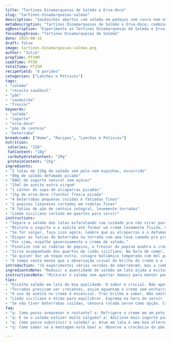 ```yaml
---
title: "Tartines Dinamarquesas de Salmão e Erva-doce"
slug: "tartines-dinamarquesas-salmao"
description: "Sanduíches abertos com salmão em pedaços sem couro nem espinhas combinados a salmão defumado picado. Iogurte natural substitui a maionese, óleo de girassol trocado por azeite extra virgem para aquele aroma marcante. Câpres dão o toque salgado e herbáceo, as fatias finas de beterraba e pepino libanês equilibram a textura crocante e o frescor. Pão de centeio tostado segura bem a umidade e aporta uma textura firme. Trocar o endro por erva-doce fresca confere leveza e fragrância. Prato visualmente colorido e com camadas de sabores que variam do defumado ao cítrico do limão servido à parte. Rápido, prático, com aroma fresco e textura crocante—mas sem perder a cremosidade do salmão misturado ao iogurte."
metaDescription: "Tartines Dinamarquesas de Salmão e Erva-doce; combinação leve e saborosa, rápida e perfeita para o dia a dia"
ogDescription: "Experimente as Tartines Dinamarquesas de Salmão e Erva-doce; leveza e frescor que encantam o paladar, ótima opção de sanduíche aberto"
focusKeyphrase: "Tartines Dinamarquesas de Salmão"
date: 2025-08-16
draft: false
image: tartines-dinamarquesas-salmao.png
author: "Julia"
prepTime: PT20M
cookTime: PT5M
totalTime: PT25M
recipeYield: "4 porções"
categories: ["Lanches e Petiscos"]
tags:
- "salmão"
- "receita saudável"
- "pão"
- "sanduíche"
- "frescor"
keywords:
- "salmão"
- "iogurte"
- "erva-doce"
- "pão de centeio"
- "beterraba"
breadcrumb: ["Home", "Recipes", "Lanches e Petiscos"]
nutrition: 
 calories: "320"
 fatContent: "18g"
 carbohydrateContent: "20g"
 proteinContent: "25g"
ingredients:
- "2 latas de 120g de salmão sem pele nem espinhas, escorrido"
- "80g de salmão defumado picado"
- "80ml de iogurte natural sem açúcar"
- "25ml de azeite extra virgem"
- "1 colher de sopa de alcaparras picadas"
- "15g de erva-doce (funcho) fresca picada"
- "4 beterrabas pequenas cozidas e fatiadas finas"
- "2 pepinos libaneses cortados em rodelas finas"
- "8 fatias de pão de centeio integral, levemente torradas"
- "Limão siciliano cortado em quartos para servir"
instructions:
- "Separe o salmão das latas esfarelando com cuidado pra não virar pasta. Misture num bowl com o salmão defumado picado, até distribuir aquela textura mais rústica."
- "Misture o iogurte e o azeite até formar um creme levemente fluido, não muito pesado. Adicione as alcaparras e a erva-doce, essas duas são o segredo do aroma, não pule."
- "Se for salgar, faça isso agora; lembre que as alcaparras e o defumado já trazem sal nessa mistura. Pimenta moída na hora pra dar aquele estalo."
- "Dispor as fatias de beterraba na torrada com uma leve camada pra proteger o pão da umidade."
- "Por cima, espalhe generosamente o creme de salmão."
- "Finalize com as rodelas de pepino, o frescor do pepino quebra a cremosidade do creme."
- "Sirva acompanhado dos quartos de limão siciliano. Na hora de comer, esprema o limão para equilibrar o sabor."
- "Se quiser dar um toque extra, vinagre balsâmico temperado com mel pode ir por cima das beterrabas antes do creme, só um fio para não afogar o pão."
- "O tempo conta menos que a observação visual do brilho do creme e a textura macia do salmão. Melhor nem deixar descansar muito, o frescor da erva vaporiza rápido."
introduction: "Já experimentei várias versões de smørrebrød, mas a combinação de salmão fresco com defumado é onde acertei o ponto. Usar iogurte gera uma cremosidade leve, diferente da maionese pesada que ocupa muitas versões clássicas. Trocar o endro por erva-doce foi sorte ao acaso — um aroma mais cítrico e menos picante, que casa bem com o defumado do peixe. Na hora da montagem, a crocância do pão de centeio precisa estar na medida certa para segurar o creme sem encharcar. Beterraba, pepino e limão chegam coloridos, frescos e com várias texturas que dançam na boca. O prato rende para quatro pessoas com fome moderada e é um jeito fácil de fugir da salada comum no dia a dia."
ingredientsNote: "Reduzir a quantidade de salmão em lata ajuda a evitar que o preparo fique pesado demais, já que o defumado dá um sabor potente. Substituir o óleo vegetal por azeite extra virgem aumenta a complexidade aromática e valoriza o sabor. Erva-doce é mais delicada que endro e confere leveza, pode substituir sem medo. Se falta beterraba cozida, substitua por cenoura ralada para crocância e cor. O pepino libanês é mais firme, mas pepino comum dá certo se fatiado muito fino e bem drenado para não soltar água. Pão de centeio integral é essencial; só assim a fatia aguenta o peso todo e ainda traz aroma que combina com peixe defumado."
instructionsNote: "Misturar o salmão sem apertar demais para manter pedaços visíveis faz diferença na textura final. Não pule a etapa do azeite no iogurte porque proporciona brilho e suaviza o creme. Sal e pimenta precisam ser ajustados no final porque o defumado e as alcaparras já trazem sais que se acumulam rápido. A montagem deve começar pela beterraba para agir como barreira contra a umidade e evitar pão ensopado. Use fatias finas de pepino para ter crocância, mas texturas heterogêneas são interessantes — um contraste compensatório. Servir logo após montar é Essencial para evitar que o pão amoleça. Um toque de vinagre balsâmico sobre as beterrabas antes do creme não é obrigatório, mas surpreende os paladares mais atentos."
tips:
- "Escolha salmão em lata de boa qualidade. O sabor é crucial. Não apertar demais ao misturar, isso mantém textura. Erva-doce é bem leve. Use sem medo. Tente outras ervas se preferir algo diferente. O aroma vai mudar, mas a frescura ainda estará lá."
- "Torradas precisam ser crocantes, assim aguentam o creme sem encharcar. Atenção ao tempo; o pão de centeio deve dourar, mas não queimar. Teste também com pão integral comum se não achar o de centeio. Resultados ótimos. Apenas verifique a distribuição de sabores."
- "O uso de azeite no creme é essencial. Traz brilho e sabor. Não omita; pode parecer apenas detalhe, mas faz a diferença. Se preferir menos gordura, reduza a quantidade, mas o resultado muda. Somente uma pitada de sal. Alcaparras já têm sal."
- "Limão siciliano é ótimo para equilibrar. Esprema na hora de servir. Outras frutas cítricas podem funcionar, mas o limão amplifica os sabores. Rodelas de pepino; opte pelo libanês para firmeza. Se não tiver, pepino comum funciona, mas trate de fatiar bem fino. Drenagem é fundamental."
- "Se não tiver beterrabas cozidas, cenoura ralada serve como opção. Crocância e cor estão garantidas. Além disso, a cor vai variar. Tire o excesso de água do pepino, assim o pão não encharca. Fique ligado na montagem e sirva logo após a finalização. Frescor é essencial."
faq:
- "q: Como posso armazenar o restante? a: Refrigere o creme em um pote fechado. Dura até três dias. Mas pão deve ser tostado na hora. Não encharque antes."
- "q: E se o salmão estiver muito salgado? a: Adicione mais iogurte para equilibrar. Pode colocar um pouco de açúcar também para contrabalançar o sal."
- "q: Como posso substituir o salmão? a: Atum em lata é uma boa alternativa. Mas o sabor vai ser diferente. Pode usar peito de frango desfiado também."
- "q: Como saber se a montagem está boa? a: Observe a crocância do pão e a cremosidade do creme. O visual deve ser atraente. Lembre-se, não deixar que fique muito tempo antes de servir."

---
```

